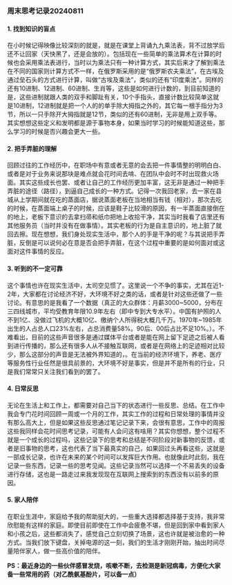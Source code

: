 ### 周末思考记录20240811
#### 1. 找到知识的盲点
在小时候记得映像比较深刻的就是，就是在课堂上背诵九九乘法表，背不过放学后还不让回家（天快黑了，还是会放的）。包括现在一些简单的乘法算术在计算的时候也会采用乘法表进行，当时以为乘法只有一种计算方式，其实后来才了解到乘法在不同的国家则计算方式不一样，在俄罗斯采用的是“俄罗斯农夫乘法”，在古埃及通过垒石头的方式进行计算，叫做“古埃及乘法”，类似的还有“印度乘法”。同样的还有10进制、12进制、60进制、生肖等，这些是如何进行计数的，到目前知道的是，这些进制就跟人类的双手和脚趾有关，10个手指头，直接计数比较简单这就是10进制，12进制就是把一个人的的单手除大拇指之外的，其它每一根手指分为3节，所以一只手除开大拇指就是12节，类似的还有60进制，无非是用上双手等。其实想想这些定义和发明都是源于事物本身，如果当时学习的时候能知道这些，那么学习的时候是否兴趣会更大一些。

#### 2. 把手弄脏的理解
回顾过往的工作经历中，在职场中有意或者无意的会去把一件事情整的明明白白、或者是对于业务来说那块是难点就会花时间去啃、在团队中会时不时出现救火场面。其实这些成长也罢、或者让自己的工作经历更加丰富，这无非是通过一种把手弄脏的途径（路径），到逼自己成长的一种方式。记得一次我回老家，去一家在县城从上学期间就在吃的蒸面店，据说蒸面老板在当地相当有钱（相对），那次去吃的时候，在蒸面端上桌子的时候，应该是鞋子比较滑的原因，有一半蒸面直接倒在的地上，老板下意识的去拿扫帚和纸巾把地上收拾干净，其实当时我看了店里还有其他服务员（当时并没有在做事情）。其实老板的行为是自主意识的，地上脏了就回去擦。现在想想，我们身处现实生活中，那个人的手是干净的呢？与其说把手弄脏，反倒是可以说何必在意是否会把手弄脏，在这个过程中重要的是如何面对或这面对这件事情的反应。

#### 3. 听到的不一定可靠
这个事情也许在现实生活中，太司空见惯了。这里说一个不争的事实，尤其在近1-2年，大家都在讨论经济不好，大环境不好之类的话，或者是针对这些还做了一些讨论。有意思的是我看了一个数据（真正的大众群体：月薪3000~5000，分布在三四线城市，平均受教育年限10.9年左右（即中专到大专水平）。中国有护照的人不到1亿、没做过飞机的大概10亿、缴纳个人所得税大概几千万。1970年~1985年出生的人占总人口23%左右，占总消费量58%。90后、00后占比不足10%。）。不难看出，目前的这些声音很多是通过媒体平台或者是能在网上留下足迹之后被人看到进行传播的，那么还有很多人从不接触互联网，或者是在网络上的足迹相对比较少，那么这部分的声音是无法被外界知道的，。在当前的经济环境下，养老、医疗等服务性行业任然是很具前景的，大环境不好是事实，但是并不是所有的行业，只是我们常常只关注我们看到的罢了。

#### 4. 日常反思
无论在生活上和工作上，都需要对自己当下的状态进行一些反思、总结。在工作中我会专门花时间回顾一周或一个月的工作，其实工作的过程和日常处理的事情并没有那么高大上，但是如果这些反思通过笔记记录下来，会很有意思，工作中的周报这些我同样会花时间思考记录，可能有人会问这有啥用？其实你想想，整个过程不就是一个成长的过程吗，这些记录下的思考和总结是不同阶段对新事物的反馈，或者是旧事物的思考，这也代表了当下最真实的自己，如果回过头再看这些，这就是一部成长记录，也许在未来的某个时间可以发挥巨大作用。也就像此时此刻，我在记录一些东西，记录一些的思考见闻。这些记录当然可以选择一个不易丢失的设备进行存储，这也是一路走过来我发现现在互联网上搜索到的东西没有以前多的原因。

#### 5. 家人陪伴
在职业生涯中，家庭给予我的帮助挺大的，一些重大选择都选择基于支持，我非常欣慰能有这样的家庭。即使目前即使在工作中会疲惫不堪，但是回到家中看到家人和小孩之后，这些都消失了，感觉自己立刻切换了场景，这也许就是被治愈的一种方式。当我们放下键盘，关掉电源的这一刻，我们的生活才刚刚开始，抽出时间尽量陪伴家人，做一些高价值的陪伴。

**PS：最近身边的一些伙伴感冒发烧，咳嗽不断，去检测是新冠病毒，方便化大家备一些常用的药（对乙酰氨基酚片，可以备一点）**